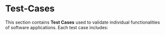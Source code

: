 # Test-Cases
This section contains **Test Cases** used to validate individual functionalities of software applications. Each test case includes:
